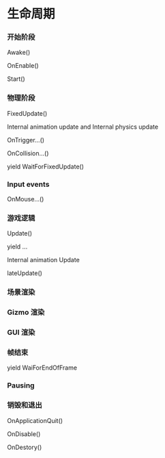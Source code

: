 # 生命周期

### 开始阶段

Awake()

OnEnable()

Start()

### 物理阶段

FixedUpdate()

Internal animation update and Internal physics update

OnTrigger...()

OnCollision...()

yield WaitForFixedUpdate()

### Input events

OnMouse...()

### 游戏逻辑 

Update()

yield ...

Internal animation Update

lateUpdate()

### 场景渲染

### Gizmo 渲染

### GUI 渲染

### 帧结束

yield WaiForEndOfFrame

### Pausing

### 销毁和退出

OnApplicationQuit()

OnDisable()

OnDestory()

